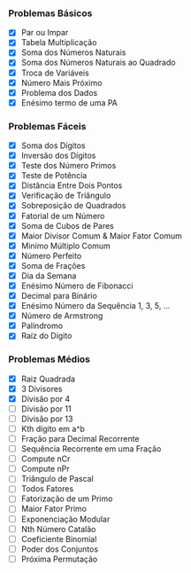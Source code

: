 ### Problemas Básicos
- [x] Par ou Impar
- [x] Tabela Multiplicação
- [x] Soma dos Números Naturais
- [x] Soma dos Números Naturais ao Quadrado
- [x] Troca de Variáveis
- [x] Número Mais Próximo
- [x] Problema dos Dados
- [x] Enésimo termo de uma PA

### Problemas Fáceis
- [x] Soma dos Dígitos
- [x] Inversão dos Dígitos
- [x] Teste dos Número Primos
- [x] Teste de Potência
- [x] Distância Entre Dois Pontos
- [x] Verificação de Triângulo
- [x] Sobreposição de Quadrados
- [x] Fatorial de um Número
- [x] Soma de Cubos de Pares
- [x] Maior Divisor Comum & Maior Fator Comum
- [x] Minímo Múltiplo Comum
- [x] Número Perfeito
- [x] Soma de Frações
- [x] Dia da Semana
- [x] Enésimo Número de Fibonacci
- [x] Decimal para Binário
- [x] Enésimo Número da Sequência 1, 3, 5, ...
- [x] Número de Armstrong
- [x] Palíndromo
- [x] Raíz do Dígito

### Problemas Médios
- [x] Raiz Quadrada
- [x] 3 Divisores
- [x] Divisão por 4
- [ ] Divisão por 11
- [ ] Divisão por 13
- [ ] Kth dígito em a^b
- [ ] Fração para Decimal Recorrente
- [ ] Sequência Recorrente em uma Fração
- [ ] Compute nCr
- [ ] Compute nPr
- [ ] Triângulo de Pascal
- [ ] Todos Fatores
- [ ] Fatorização de um Primo
- [ ] Maior Fator Primo
- [ ] Exponenciação Modular
- [ ] Nth Número Catalão
- [ ] Coeficiente Binomial
- [ ] Poder dos Conjuntos
- [ ] Próxima Permutação